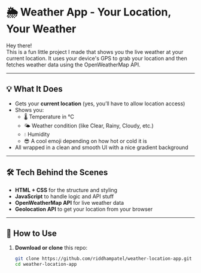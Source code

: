 # 🌦️ Weather App - Your Location, Your Weather

Hey there!  
This is a fun little project I made that shows you the live weather at your current location. It uses your device's GPS to grab your location and then fetches weather data using the OpenWeatherMap API.

---

## 💡 What It Does

- Gets your **current location** (yes, you’ll have to allow location access)
- Shows you:
  - 🌡 Temperature in °C
  - 🌤 Weather condition (like Clear, Rainy, Cloudy, etc.)
  - 💧 Humidity
  - 😎 A cool emoji depending on how hot or cold it is
- All wrapped in a clean and smooth UI with a nice gradient background

---

## 🛠 Tech Behind the Scenes

- **HTML + CSS** for the structure and styling
- **JavaScript** to handle logic and API stuff
- **OpenWeatherMap API** for live weather data
- **Geolocation API** to get your location from your browser

---

## 🧪 How to Use

1. **Download or clone** this repo:
   ```bash
   git clone https://github.com/riddhampatel/weather-location-app.git
   cd weather-location-app
